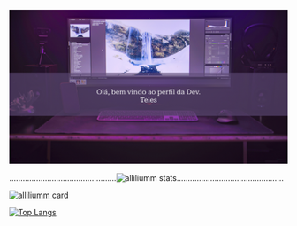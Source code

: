 ![Bem vindos ao meu perfil!](https://github.com/alliliumm/Alessandra-Teles/blob/main/Header.png)

................................................![alliliumm stats](https://github-readme-stats.vercel.app/api?username=alliliumm&show_icons=true&theme=dracula)................................................

[![alliliumm card](https://github-readme-stats.vercel.app/api/pin/?username=alliliumm&repo=Adminio-APP&theme=dracula)](https://github.com/alliliumm/Adminio-APP)

[![Top Langs](https://github-readme-stats.vercel.app/api/top-langs/?username=alliliumm&theme=dracula)](https://github.com/anuraghazra/github-readme-stats)
